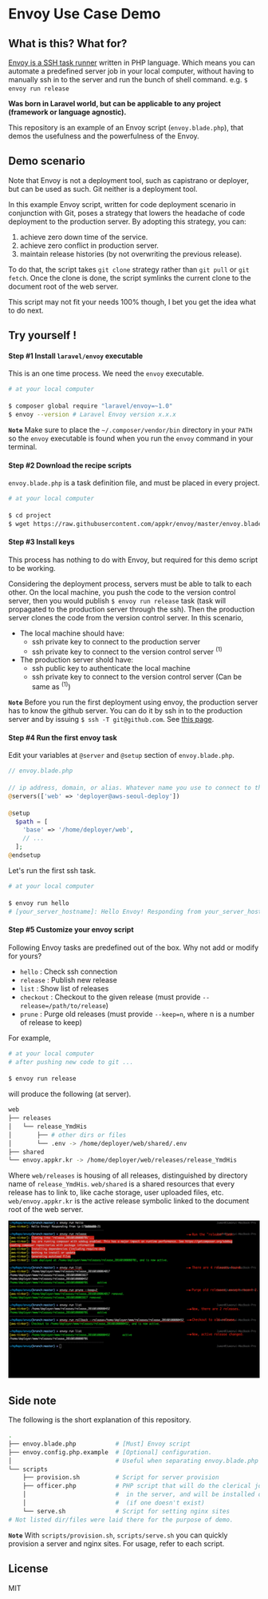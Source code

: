 # Envoy Use Case Demo

## What is this? What for?

[Envoy is a SSH task runner](https://laravel.com/docs/envoy) written in PHP language. Which means you can automate a predefined server job in your local computer, without having to manually ssh in to the server and run the bunch of shell command. e.g. `$ envoy run release`

**Was born in Laravel world, but can be applicable to any project (framework or language agnostic).** 

This repository is an example of an Envoy script (`envoy.blade.php`), that demos the usefulness and the powerfulness of the Envoy. 

## Demo scenario

Note that Envoy is not a deployment tool, such as capistrano or deployer, but can be used as such. Git neither is a deployment tool. 

In this example Envoy script, written for code deployment scenario in conjunction with Git, poses a strategy that lowers the headache of code deployment to the production server. By adopting this strategy, you can:

1.  achieve zero down time of the service.
2.  achieve zero conflict in production server.
3.  maintain release histories (by not overwriting the previous release).

To do that, the script takes `git clone` strategy rather than `git pull` or `git fetch`. Once the clone is done, the script symlinks the current clone to the document root of the web server.

This script may not fit your needs 100% though, I bet you get the idea what to do next.

## Try yourself !

#### **Step #1** Install `laravel/envoy` executable 

This is an one time process. We need the `envoy` executable.

```bash
# at your local computer

$ composer global require "laravel/envoy=~1.0"
$ envoy --version # Laravel Envoy version x.x.x
```

**`Note`** Make sure to place the `~/.composer/vendor/bin` directory in your `PATH` so the `envoy` executable is found when you run the `envoy` command in your terminal.

#### **Step #2** Download the recipe scripts

`envoy.blade.php` is a task definition file, and must be placed in every project.

```bash
# at your local computer

$ cd project
$ wget https://raw.githubusercontent.com/appkr/envoy/master/envoy.blade.php
```

#### **Step #3** Install keys

This process has nothing to do with Envoy, but required for this demo script to be working.

Considering the deployment process, servers must be able to talk to each other. On the local machine, you push the code to the version control server, then you would publish `$ envoy run release` task (task will propagated to the production server through the ssh). Then the production server clones the code from the version control server. In this scenario,

-   The local machine should have:
    - ssh private key to connect to the production server
    - ssh private key to connect to the version control server <sup>(1)</sup>
-   The production server shold have:
    - ssh public key to authenticate the local machine 
    - ssh private key to connect to the version control server (Can be same as <sup>(1)</sup>)
    
**`Note`** Before you run the first deployment using envoy, the production server has to know the github server. You can do it by ssh in to the production server and by issuing `$ ssh -T git@github.com`. See [this page](https://help.github.com/articles/generating-ssh-keys/).

#### **Step #4** Run the first envoy task

Edit your variables at `@server` and `@setup` section of `envoy.blade.php`.

```php
// envoy.blade.php

// ip address, domain, or alias. Whatever name you use to connect to the server via ssh.
@servers(['web' => 'deployer@aws-seoul-deploy'])

@setup
  $path = [
    'base' => '/home/deployer/web',
    // ...
  ];
@endsetup
```

Let's run the first ssh task.

```bash
# at your local computer

$ envoy run hello
# [your_server_hostname]: Hello Envoy! Responding from your_server_hostname
```

#### **Step #5** Customize your envoy script

Following Envoy tasks are predefined out of the box. Why not add or modify for yours?

-   `hello`
    : Check ssh connection
-   `release`
    : Publish new release
-   `list`
    : Show list of releases
-   `checkout`
    : Checkout to the given release (must provide `--release=/path/to/release`)
-   `prune`
    : Purge old releases (must provide `--keep=n`, where n is a number of release to keep)

For example,

```bash
# at your local computer
# after pushing new code to git ...

$ envoy run release
```

will produce the following (at server).

```bash
web
├── releases
│   └── release_YmdHis
│       ├── # other dirs or files
│       └── .env -> /home/deployer/web/shared/.env
├── shared
└── envoy.appkr.kr -> /home/deployer/web/releases/release_YmdHis
```

Where `web/releases` is housing of all releases, distinguished by directory name of `release_YmdHis`. `web/shared` is a shared resources that every release has to link to, like cache storage, user uploaded files, etc. `web/envoy.appkr.kr` is the active release symbolic linked to the document root of the web server.

![](public/envoy-deployment.png)

## Side note

The following is the short explanation of this repository.

```bash
.
├── envoy.blade.php           # [Must] Envoy script
├── envoy.config.php.example  # [Optional] configuration. 
│                             # Useful when separating envoy.blade.php and its required variables.
└── scripts
    ├── provision.sh          # Script for server provision
    ├── officer.php           # PHP script that will do the clerical job of keeping the release history ledger 
    │                         #  in the server, and will be installed on the server while running any task.
    │                         #  (if one doesn't exist)
    └── serve.sh              # Script for setting nginx sites
# Not listed dir/files were laid there for the purpose of demo.
```

**`Note`** With `scripts/provision.sh`, `scripts/serve.sh` you can quickly provision a server and nginx sites. For usage, refer to each script.

## License

MIT




